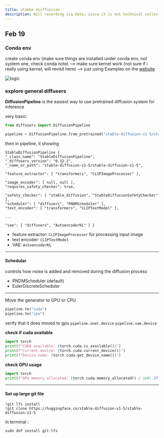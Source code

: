 ```yaml
---
title: stabke diiffusiion
description: Will recording via date, since it is not technical collection anymore
---
```


## Feb 19
### Conda env 
create conda env (make sure things are installed under conda env, not system one, check conda note) --> make sure kernel work (not sure if i really using kernel, will revisit here) --> just using Examples on the [website](https://huggingface.co/stabilityai/stable-diffusion-2-1)


![logic](https://huggingface.co/datasets/huggingface/documentation-images/resolve/main/blog/lora-assets/latent-diffusion.png)


### explore general diffusers
**DiffusionPipeline** is the easiest way to use pretrained diffusion system for inference


very basic:
```python
from diffusers import DiffusionPipeline

pipeline = DiffusionPipeline.from_pretrained("stable-diffusion-v1-5/stable-diffusion-v1-5", use_safetensors=True)
```

then in pipeline, it showing 
```
StableDiffusionPipeline { 
"_class_name": "StableDiffusionPipeline", 
"_diffusers_version": "0.32.2", 
"_name_or_path": "stable-diffusion-v1-5/stable-diffusion-v1-5", 

"feature_extractor": [ "transformers", "CLIPImageProcessor" ], 

"image_encoder": [ null, null ], 
"requires_safety_checker": true, 

"safety_checker": [ "stable_diffusion", "StableDiffusionSafetyChecker" ], 
"scheduler": [ "diffusers", "PNDMScheduler" ], 
"text_encoder": [ "transformers", "CLIPTextModel" ],

...

"vae": [ "diffusers", "AutoencoderKL" ] }
```

* feature extractor: `CLIPImageProcessor` for processing input image
* text encoder: `CLIPTextModel`
* VAE: `AutoencoderKL`
---

#### Schedular

controls how noise is added and removed during the diffusion process
* PNDMScheduler (default)
* EulerDiscreteScheduler

---
Move the generator to GPU or CPU
```python
pipeline.to("cuda")
pipeline.to("cpu")
```

verify that it does moved to gpu
`pipeline.unet.device`  `pipeline.vae.device`

**check if cuda available**
```python
import torch
print(f"CUDA available: {torch.cuda.is_available()}")
print(f"Current device: {torch.cuda.current_device()}")
print(f"Device name: {torch.cuda.get_device_name()}")
```

**check GPU usage**
```python
import torch
print(f"GPU memory allocated: {torch.cuda.memory_allocated() / 1e9:.2f} GB")
```

---
#### Set up large git file
```
!git lfs install
!git clone https://huggingface.co/stable-diffusion-v1-5/stable-diffusion-v1-5
```
in terminal :
```
sudo dnf install git-lfs

```